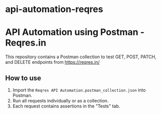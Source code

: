 # api-automation-reqres
# API Automation using Postman - Reqres.in

This repository contains a Postman collection to test GET, POST, PATCH, and DELETE endpoints from https://reqres.in/

## How to use

1. Import the `Reqres API Automation.postman_collection.json` into Postman.
2. Run all requests individually or as a collection.
3. Each request contains assertions in the "Tests" tab.
